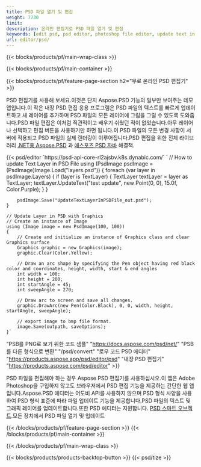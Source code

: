 ```yaml
---
title: PSD 파일 열기 및 편집
weight: 7730
limit: 
description: 온라인 편집기로 PSD 파일 열기 및 편집
keywords: [edit psd, psd editor, photoshop file editor, update text in psd, update psd, open psd, update text in psd]
url: editor/psd/
---
```


{{< blocks/products/pf/main-wrap-class >}}

{{< blocks/products/pf/main-container >}}

{{< blocks/products/pf/feature-page-section h2="무료 온라인 PSD 편집기" >}}
<p>PSD 편집기를 사용해 보세요.이것은 단지 Aspose.PSD 기능의 일부만 보여주는 데모 앱입니다.이 작은 내장 PSD 편집 응용 프로그램은 PSD 파일의 텍스트를 빠르게 업데이트하고 새 레이어를 추가하며 PSD 파일의 모든 레이어에 그림을 그릴 수 있도록 도와줍니다.PSD 파일 편집은 이처럼 직관적이고 배우기 쉬웠던 적이 없었습니다.아무 레이어나 선택하고 편집 버튼을 사용하기만 하면 됩니다.이 PSD 파일의 모든 변경 사항이 서버에 적용되고 PSD 파일의 실제 렌더링이 이루어집니다.PSD 편집을 위한 전체 라이브러리 <a href="/psd/{{< lang-code >}}net">.NET용 Aspose.PSD</a> 과 <a href="/psd/{{< lang-code >}}java">애스포즈 PSD 자바</a> 해결책. </p>
{{< psd/editor `https://psd-api-core-rl2ajsbv.k8s.dynabic.com/` 
`	// How to update Text Layer in PSD File
	using (PsdImage psdImage = (PsdImage)Image.Load("layers.psd"))
  	{
		foreach (var layer in psdImage.Layers)
		{
			if (layer is TextLayer)
			{
				TextLayer textLayer = layer as TextLayer;
				textLayer.UpdateText("test update", new Point(0, 0), 15.0f, Color.Purple);
			}
		}

		psdImage.Save("UpdateTextLayerInPSDFile_out.psd");
	}
	
	// Update Layer in PSD with Graphics
	// Create an instance of Image
	using (Image image = new PsdImage(100, 100))
	{
		// Create and initialize an instance of Graphics class and clear Graphics surface
		Graphics graphic = new Graphics(image);
		graphic.Clear(Color.Yellow);

		// Draw an arc shape by specifying the Pen object having red black color and coordinates, height, width, start & end angles                 
		int width = 100;
		int height = 200;
		int startAngle = 45;
		int sweepAngle = 270;

		// Draw arc to screen and save all changes.
		graphic.DrawArc(new Pen(Color.Black), 0, 0, width, height, startAngle, sweepAngle);

		// export image to bmp file format.
		image.Save(outpath, saveOptions);
	}` 
"PSB를 PNG로 보기 위한 코드 샘플"  "https://docs.aspose.com/psd/net/" 
"PSB를 다른 형식으로 변환"  "/psd/convert" 
"로우 코드 PSD 에디터" "https://products.aspose.app/psd/editor/psd" 
"내장 PSD 편집기" "https://products.aspose.com/psd/editor" >}}
<p>PSD 파일을 편집해야 하는 경우 Aspose PSD 편집기를 사용하십시오.이 앱은 Adobe Photoshop을 구입하지 않고도 브라우저에서 PSD 편집 기능을 제공하는 간단한 웹 앱입니다.Aspose.PSD 에디터는 어도비 API를 사용하지 않으며 PSD 형식 사양을 사용하여 PSD 형식 표준에 따라 파일 업데이트 기능을 제공합니다.PSD 파일의 텍스트 및 그래픽 레이어를 업데이트합니다.또한 PSD 에디터는 지원합니다. <a href="https://reference.aspose.com/psd/net/aspose.psd.fileformats.psd.layers.smartobjects/smartobjectlayer/">PSD 스마트 오브젝트</a>.모든 장치에서 PSD 파일 열기 및 업데이트</p>

{{< /blocks/products/pf/feature-page-section >}}
{{< /blocks/products/pf/main-container >}}


{{< /blocks/products/pf/main-wrap-class >}}

{{< blocks/products/products-backtop-button >}}
{{< psd/tize >}}
